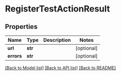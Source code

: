 # RegisterTestActionResult

## Properties
Name | Type | Description | Notes
------------ | ------------- | ------------- | -------------
**url** | **str** |  | [optional] 
**errors** | **str** |  | [optional] 

[[Back to Model list]](../README.md#documentation-for-models) [[Back to API list]](../README.md#documentation-for-api-endpoints) [[Back to README]](../README.md)


